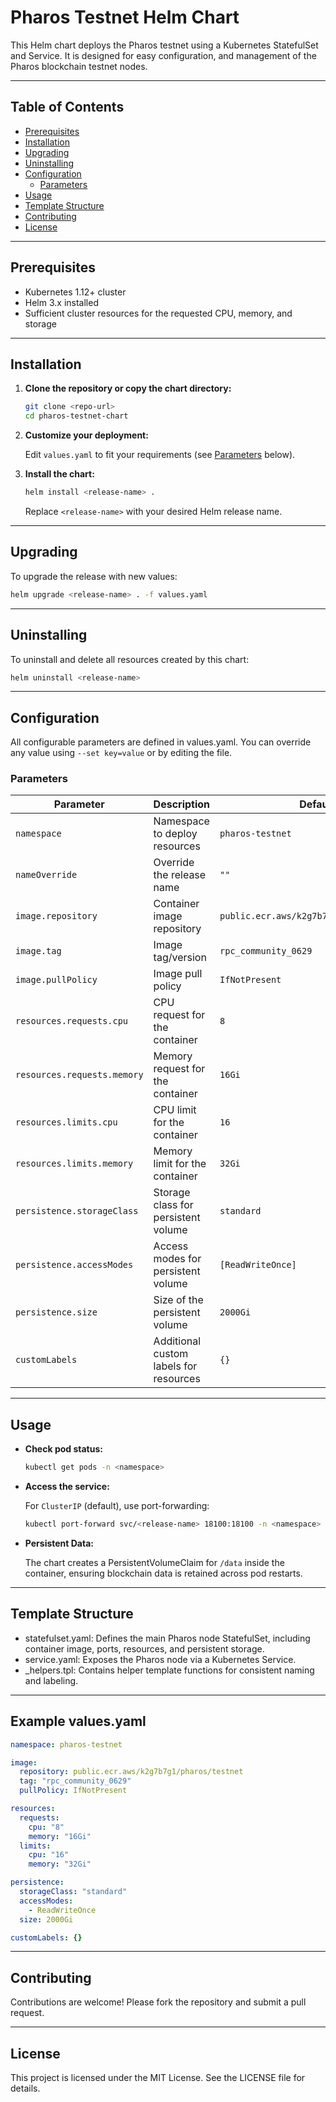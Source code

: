 # Pharos Testnet Helm Chart

This Helm chart deploys the Pharos testnet using a Kubernetes StatefulSet and Service. It is designed for easy configuration, and management of the Pharos blockchain testnet nodes.

---

## Table of Contents

- [Prerequisites](#prerequisites)
- [Installation](#installation)
- [Upgrading](#upgrading)
- [Uninstalling](#uninstalling)
- [Configuration](#configuration)
  - [Parameters](#parameters)
- [Usage](#usage)
- [Template Structure](#template-structure)
- [Contributing](#contributing)
- [License](#license)

---

## Prerequisites

- Kubernetes 1.12+ cluster
- Helm 3.x installed
- Sufficient cluster resources for the requested CPU, memory, and storage

---

## Installation

1. **Clone the repository or copy the chart directory:**

   ```sh
   git clone <repo-url>
   cd pharos-testnet-chart
   ```

2. **Customize your deployment:**

   Edit `values.yaml` to fit your requirements (see [Parameters](#parameters) below).

3. **Install the chart:**

   ```sh
   helm install <release-name> .
   ```

   Replace `<release-name>` with your desired Helm release name.

---

## Upgrading

To upgrade the release with new values:

```sh
helm upgrade <release-name> . -f values.yaml
```

---

## Uninstalling

To uninstall and delete all resources created by this chart:

```sh
helm uninstall <release-name>
```

---

## Configuration

All configurable parameters are defined in values.yaml. You can override any value using `--set key=value` or by editing the file.

### Parameters

| Parameter                       | Description                                         | Default                                      |
|----------------------------------|-----------------------------------------------------|----------------------------------------------|
| `namespace`                     | Namespace to deploy resources                       | `pharos-testnet`                             |
| `nameOverride`                  | Override the release name                           | `""`                                         |
| `image.repository`              | Container image repository                          | `public.ecr.aws/k2g7b7g1/pharos/testnet`     |
| `image.tag`                     | Image tag/version                                   | `rpc_community_0629`                         |
| `image.pullPolicy`              | Image pull policy                                   | `IfNotPresent`                               |
| `resources.requests.cpu`        | CPU request for the container                       | `8`                                          |
| `resources.requests.memory`     | Memory request for the container                    | `16Gi`                                       |
| `resources.limits.cpu`          | CPU limit for the container                         | `16`                                         |
| `resources.limits.memory`       | Memory limit for the container                      | `32Gi`                                       |
| `persistence.storageClass`      | Storage class for persistent volume                 | `standard`                                   |
| `persistence.accessModes`       | Access modes for persistent volume                  | `[ReadWriteOnce]`                            |
| `persistence.size`              | Size of the persistent volume                       | `2000Gi`                                     |
| `customLabels`                  | Additional custom labels for resources              | `{}`                                         |

---

## Usage

- **Check pod status:**

  ```sh
  kubectl get pods -n <namespace>
  ```

- **Access the service:**

  For `ClusterIP` (default), use port-forwarding:

  ```sh
  kubectl port-forward svc/<release-name> 18100:18100 -n <namespace>
  ```

- **Persistent Data:**

  The chart creates a PersistentVolumeClaim for `/data` inside the container, ensuring blockchain data is retained across pod restarts.

---

## Template Structure

- statefulset.yaml: Defines the main Pharos node StatefulSet, including container image, ports, resources, and persistent storage.
- service.yaml: Exposes the Pharos node via a Kubernetes Service.
- _helpers.tpl: Contains helper template functions for consistent naming and labeling.

---

## Example values.yaml

```yaml
namespace: pharos-testnet

image:
  repository: public.ecr.aws/k2g7b7g1/pharos/testnet
  tag: "rpc_community_0629"
  pullPolicy: IfNotPresent

resources:
  requests:
    cpu: "8"
    memory: "16Gi"
  limits:
    cpu: "16"
    memory: "32Gi"

persistence:
  storageClass: "standard"
  accessModes:
    - ReadWriteOnce
  size: 2000Gi

customLabels: {}
```

---

## Contributing

Contributions are welcome! Please fork the repository and submit a pull request.

---

## License

This project is licensed under the MIT License. See the LICENSE file for details.
```
